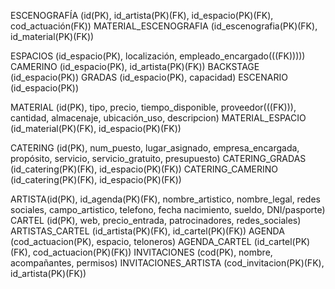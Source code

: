 ESCENOGRAFÍA (id(PK), id_artista(PK)(FK), id_espacio(PK)(FK), cod_actuación(FK))
MATERIAL_ESCENOGRAFIA (id_escenografia(PK)(FK), id_material(PK)(FK))

ESPACIOS (id_espacio(PK), localización, empleado_encargado(((FK)))))
CAMERINO (id_espacio(PK), id_artista(PK)(FK))
BACKSTAGE (id_espacio(PK))
GRADAS (id_espacio(PK), capacidad)
ESCENARIO (id_espacio(PK))

MATERIAL (id(PK), tipo, precio, tiempo_disponible, proveedor(((FK))), cantidad, almacenaje, ubicación_uso, descripcion)
MATERIAL_ESPACIO (id_material(PK)(FK), id_espacio(PK)(FK))

CATERING (id(PK), num_puesto, lugar_asignado, empresa_encargada, propósito, servicio, servicio_gratuito, presupuesto)
CATERING_GRADAS (id_catering(PK)(FK), id_espacio(PK)(FK))
CATERING_CAMERINO (id_catering(PK)(FK), id_espacio(PK)(FK))


ARTISTA(id(PK), id_agenda(PK)(FK), nombre_artistico, nombre_legal, redes sociales, campo_artistico, telefono, fecha nacimiento, sueldo, DNI/pasporte)
CARTEL (id(PK), web, precio_entrada, patrocinadores, redes_sociales)
ARTISTAS_CARTEL (id_artista(PK)(FK), id_cartel(PK)(FK))
AGENDA (cod_actuacion(PK), espacio, teloneros)
AGENDA_CARTEL (id_cartel(PK)(FK), cod_actuacion(PK)(FK))
INVITACIONES (cod(PK), nombre, acompañantes, permisos)
INVITACIONES_ARTISTA (cod_invitacion(PK)(FK), id_artista(PK)(FK))






 







